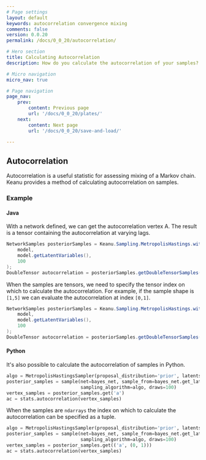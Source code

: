```yaml
---
# Page settings
layout: default
keywords: autocorrelation convergence mixing
comments: false
version: 0.0.20
permalink: /docs/0_0_20/autocorrelation/

# Hero section
title: Calculating Autocorrelation
description: How do you calculate the autocorrelation of your samples?

# Micro navigation
micro_nav: true

# Page navigation
page_nav:
    prev:
        content: Previous page
        url: '/docs/0_0_20/plates/'
    next:
        content: Next page
        url: '/docs/0_0_20/save-and-load/'

---
```


## Autocorrelation

Autocorrelation is a useful statistic for assessing mixing of a Markov chain. Keanu provides a method of 
calculating autocorrelation on samples.

### Example

#### Java

With a network defined, we can get the autocorrelation vertex A. The result is 
a tensor containing the autocorrelation at varying lags.
```java
NetworkSamples posteriorSamples = Keanu.Sampling.MetropolisHastings.withDefaultConfig().getPosteriorSamples(
    model,
    model.getLatentVariables(),
    100
);
DoubleTensor autocorrelation = posteriorSamples.getDoubleTensorSamples(A).getAutocorrelation();
```

When the samples are tensors, we need to specify the tensor index on which to calculate the autocorrelation.
For example, if the sample shape is `[1,5]` we can evaluate the autocorrelation at index `[0,1]`.
```java
NetworkSamples posteriorSamples = Keanu.Sampling.MetropolisHastings.withDefaultConfig().getPosteriorSamples(
    model,
    model.getLatentVariables(),
    100
);
DoubleTensor autocorrelation = posteriorSamples.getDoubleTensorSamples(A).getAutocorrelation(0, 1);
```

#### Python

It's also possible to calculate the autocorrelation of samples in Python.

```python
algo = MetropolisHastingsSampler(proposal_distribution='prior', latents=bayes_net.get_latent_vertices())
posterior_samples = sample(net=bayes_net, sample_from=bayes_net.get_latent_vertices(),
                           sampling_algorithm=algo, draws=100)
vertex_samples = posterior_samples.get('a')
ac = stats.autocorrelation(vertex_samples)
```

When the samples are `ndarrays` the index on which to calculate the autocorrelation can be specified 
as a tuple.

```python
algo = MetropolisHastingsSampler(proposal_distribution='prior', latents=bayes_net.get_latent_vertices())
posterior_samples = sample(net=bayes_net, sample_from=bayes_net.get_latent_vertices(),
                           sampling_algorithm=algo, draws=100)
vertex_samples = posterior_samples.get(('a', (0, 1)))
ac = stats.autocorrelation(vertex_samples)
```
